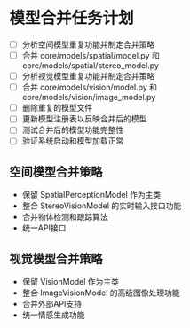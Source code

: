 # 模型合并任务计划

- [ ] 分析空间模型重复功能并制定合并策略
- [ ] 合并 core/models/spatial/model.py 和 core/models/spatial/stereo_model.py
- [ ] 分析视觉模型重复功能并制定合并策略  
- [ ] 合并 core/models/vision/model.py 和 core/models/vision/image_model.py
- [ ] 删除重复的模型文件
- [ ] 更新模型注册表以反映合并后的模型
- [ ] 测试合并后的模型功能完整性
- [ ] 验证系统启动和模型加载正常

## 空间模型合并策略
- 保留 SpatialPerceptionModel 作为主类
- 整合 StereoVisionModel 的实时输入接口功能
- 合并物体检测和跟踪算法
- 统一API接口

## 视觉模型合并策略
- 保留 VisionModel 作为主类
- 整合 ImageVisionModel 的高级图像处理功能
- 合并外部API支持
- 统一情感生成功能

